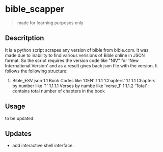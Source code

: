 # bible_scapper
>made for learning purposes only
## Descritption
It is a python script scrapes any version of bible from bible.com. It was made due to inability to find various verisions of Bible online in JSON format.
So the script requires the version code like "NIV" for 'New International Version' and as a result gives back json file with the version.
It follows the following structure:
1. Bible_ESV.json
  1.1 Book Codes like 'GEN'
    1.1.1 'Chapters'
      1.1.1.1 Chapters by number like '1'
        1.1.1.1 Verses by numbe like 'verse_1'
      1.1.1.2 'Total' : contains total number of chapters in the book
## Usage

to be updated
## Updates
- add interactive shell interface.
